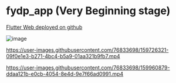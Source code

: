 # fydp_app (Very Beginning stage)


[Flutter Web deployed on github](https://boringkenji.github.io/FYDP/#/)




![image](https://user-images.githubusercontent.com/76833698/159671889-3125e33d-6f7e-42b6-b52a-148990fe313f.png)


https://user-images.githubusercontent.com/76833698/159726321-09f0e1e3-b271-4bc4-b5a9-01aa321b9fb7.mp4



https://user-images.githubusercontent.com/76833698/159960879-ddaa121b-e0cb-4054-8e4d-9e7f66ad0991.mp4

